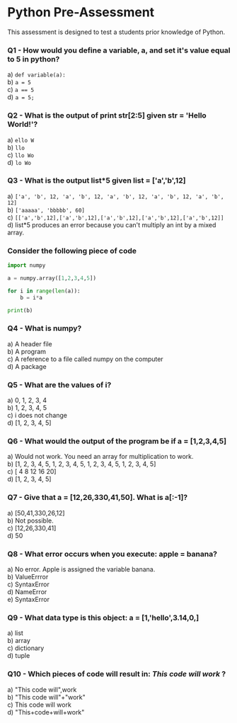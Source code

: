 # Python Pre-Assessment

This assessment is designed to test a students prior knowledge of Python.

### Q1 - How would you define a variable, a, and set it's value equal to 5 in python?

a) ```def variable(a):```  
b) ```a = 5```  
c) ```a == 5```  
d) ```a = 5;```  


### Q2 - What is the output of print str[2:5] given str = 'Hello World!'?

a) ```ello W```  
b) ```llo ```  
c) ```llo Wo```  
d) ```lo Wo```  

### Q3 - What is the output list*5 given list = ['a','b',12]

a) ```['a', 'b', 12, 'a', 'b', 12, 'a', 'b', 12, 'a', 'b', 12, 'a', 'b', 12]```  
b) ```['aaaaa', 'bbbbb', 60]```  
c) ```[['a','b',12],['a','b',12],['a','b',12],['a','b',12],['a','b',12]]```  
d) list*5 produces an error because you can't multiply an int by a mixed array.

### Consider the following piece of code

```python 
import numpy

a = numpy.array([1,2,3,4,5])

for i in range(len(a)):
	b = i*a

print(b)
```

### Q4 - What is numpy?

a) A header file  
b) A program  
c) A reference to a file called numpy on the computer  
d) A package  

### Q5 - What are the values of i?

a) 0, 1, 2, 3, 4  
b) 1, 2, 3, 4, 5  
c) i does not change  
d) [1, 2, 3, 4, 5]  

### Q6 - What would the output of the program be if a = [1,2,3,4,5]

a) Would not work. You need an array for multiplication to work.  
b) [1, 2, 3, 4, 5, 1, 2, 3, 4, 5, 1, 2, 3, 4, 5, 1, 2, 3, 4, 5]  
c) [ 4  8 12 16 20]  
d) [1, 2, 3, 4, 5]  

### Q7 - Give that a = [12,26,330,41,50]. What is a[:-1]?

a) [50,41,330,26,12]  
b) Not possible.  
c) [12,26,330,41]  
d) 50 

### Q8 - What error occurs when you execute: apple = banana? 

a) No error. Apple is assigned the variable banana.  
b) ValueErrror  
c) SyntaxError  
d) NameError  
e) SyntaxError  

### Q9 - What data type is this object: a = [1,'hello',3.14,0,]

a) list  
b) array  
c) dictionary  
d) tuple  

### Q10 - Which pieces of code will result in: _This code will work_ ?

a) "This code will",work  
b) "This code will"+"work"  
c) This code will work  
d) "This+code+will+work"  